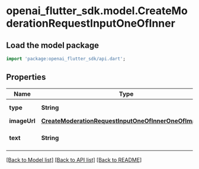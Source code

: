 # openai_flutter_sdk.model.CreateModerationRequestInputOneOfInner

## Load the model package
```dart
import 'package:openai_flutter_sdk/api.dart';
```

## Properties
Name | Type | Description | Notes
------------ | ------------- | ------------- | -------------
**type** | **String** | Always `image_url`. | 
**imageUrl** | [**CreateModerationRequestInputOneOfInnerOneOfImageUrl**](CreateModerationRequestInputOneOfInnerOneOfImageUrl.md) |  | 
**text** | **String** | A string of text to classify. | 

[[Back to Model list]](../README.md#documentation-for-models) [[Back to API list]](../README.md#documentation-for-api-endpoints) [[Back to README]](../README.md)


